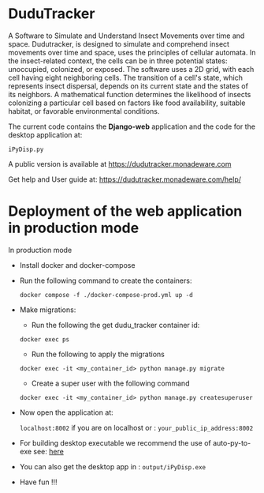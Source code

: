 # DuduTracker

A Software to Simulate and Understand Insect Movements over time and space. Dudutracker, 
is designed to simulate and comprehend insect movements over time and space, uses the 
principles of cellular automata. In the insect-related context, the cells can be in three 
potential states: unoccupied, colonized, or exposed. The software uses a 2D grid, with each 
cell having eight neighboring cells. The transition of a cell's state, which represents insect 
dispersal, depends on its current state and the states of its neighbors. A mathematical function 
determines the likelihood of insects colonizing a particular cell based on factors like food 
availability, suitable habitat, or favorable environmental conditions. 

The current code contains the **Django-web** application and the code for the desktop application at:

```iPyDisp.py```

A public version is available at https://dudutracker.monadeware.com

Get help and User guide at: https://dudutracker.monadeware.com/help/


# Deployment of the web application in production mode

In production mode
* Install docker and docker-compose
* Run the following command to create the containers:

    ```docker compose -f ./docker-compose-prod.yml up -d```

* Make migrations:
    * Run the following the get dudu_tracker container id:

    ```docker exec ps```

    * Run the following to apply the migrations
    
    ```docker exec -it <my_container_id> python manage.py migrate```

    * Create a super user with the following command

    ```docker exec -it <my_container_id> python manage.py createsuperuser```

* Now open the application at: 

    ```localhost:8002```  if you are on localhost or : ```your_public_ip_address:8002```


* For building desktop executable we recommend the use of auto-py-to-exe see: <a href="https://github.com/brentvollebregt/auto-py-to-exe">here</a>

* You can also get the desktop app in : ```output/iPyDisp.exe```



* Have fun !!!